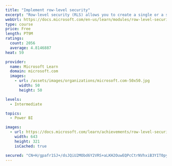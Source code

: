 ```yaml
---
title: "Implement row-level security"
excerpt: "Row-level security (RLS) allows you to create a single or a set of reports that targets data for a specific user. In this module, you will learn how to implement RLS by using either a static or dynamic method and how Microsoft Power BI simplifies testing RLS in Power BI Desktop and Power BI service."
webUrl: https://docs.microsoft.com/en-us/learn/modules/row-level-security-power-bi/
type: course
price: Free
length: PT9M
ratings:
  count: 2056
  average: 4.8146887
heat: 59

provider:
  name: Microsoft Learn
  domain: microsoft.com
  images:
    - url: /assets/images/organizations/microsoft.com-50x50.jpg
      width: 50
      height: 50

levels:
  - Intermediate

topics:
  - Power BI

images:
  - url: https://docs.microsoft.com/learn/achievements/row-level-security-power-bi-social.png
    width: 643
    height: 321
    isCached: true

secured: "CN+H/gpafr1SJ+/dsJQiU2MObd6Y2VRS+aLKH2OuwEQPcCtrNVhxiB3YIT0pyGlNgyFqzejkIn0KOQntIhbtjDrGlRQ2qyelBy9lrBfUKiCxLNKUxCi6k9RXWv63F3MdsdUYas9tkvebUFnsVsSfX2QElL+SNDnEfcNECh8nmuXl4z2DCojcVeMOTiMJB2ritOvZdHNZTIlPpA7t+otpIo0H7lopHBiMJ4LU2GBy5VoemJzh/g4Oip/GCuogvlyd0J2/efz2mQVPKS2126Zxha9UVotbUDts77kESEWXtLwUWZIVt7vwK4BijSmSIG7Yg6nASMLCn7gosxG5Y2HLkcoxXvMsqyHq3w2hVLiQODk1AxkiogIipxVx21DCgmiiBJucWCkTIai5GqQuU7/aLzHZC272+3wAaPRmv8R1mSs=;bf2vXzpFzQV3Qg8l8PhRQg=="
---
```



